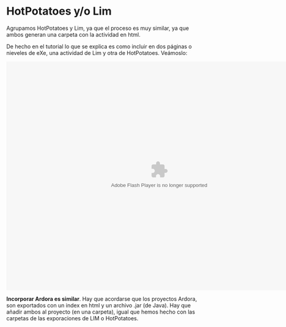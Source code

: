 
# HotPotatoes y/o Lim

Agrupamos HotPotatoes y Lim, ya que el proceso es muy similar, ya que ambos generan una carpeta con la actividad en html.

De hecho en el tutorial lo que se explica es como incluir en dos páginas o nieveles de eXe, una actividad de Lim y otra de HotPotatoes. Veámoslo:

<object data="http://aularagon.catedu.es/materialesaularagon2013/herramelabor/tm5/integ_exe_hot_lim.swf" height="600" type="application/x-shockwave-flash" width="800"><param name="src" value="http://aularagon.catedu.es/materialesaularagon2013/herramelabor/tm5/integ_exe_hot_lim.swf"/></object>

**Incorporar Ardora es similar**. Hay que acordarse que los proyectos Ardora, son exportados con un index en html y un archivo .jar (de Java). Hay que añadir ambos al proyecto (en una carpeta), igual que hemos hecho con las carpetas de las exporaciones de LIM o HotPotatoes.

